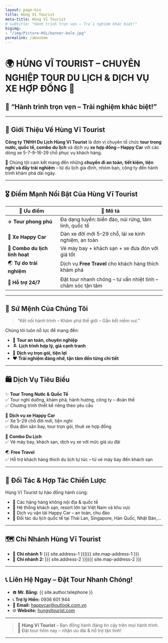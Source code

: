 ```yaml
---
layout: page-bio
title: Hùng Vĩ Tourist
meta-title: Hùng Vĩ Tourist
# subtitle: "Hành trình trọn vẹn – Trải nghiệm khác biệt!"
bigimg:
- "/img/Picture-HSL/banner-bale.jpg"
permalink: /aboutme
---
```

# 🌍 **HÙNG VĨ TOURIST** – CHUYÊN NGHIỆP TOUR DU LỊCH & DỊCH VỤ XE HỢP ĐỒNG 🚐

## 🌟 **“Hành trình trọn vẹn – Trải nghiệm khác biệt!”**

---

## 🏢 **Giới Thiệu Về Hùng Vĩ Tourist**

**Công ty TNHH Du Lịch Hùng Vĩ Tourist** là đơn vị chuyên tổ chức **tour trong nước, quốc tế, combo du lịch** và dịch vụ **xe hợp đồng – Happy Car** với các dòng xe 5-7-9-16-29 chỗ phục vụ khách hàng.  

🎯 Chúng tôi cam kết mang đến những **chuyến đi an toàn, tiết kiệm, tiện nghi và đầy trải nghiệm** – từ du lịch gia đình, nhóm bạn, công ty đến hành trình khám phá dài ngày.

---

## 🎖️ **Điểm Mạnh Nổi Bật Của Hùng Vĩ Tourist**

| 🌈 Ưu điểm | 💬 Mô tả |
|-----------|----------|
| ✈️ **Tour phong phú** | Đa dạng tuyến: biển đảo, núi rừng, tâm linh, quốc tế |
| 🚐 **Xe Happy Car** | Dàn xe đời mới 5–29 chỗ, lái xe kinh nghiệm, an toàn |
| 💼 **Combo du lịch linh hoạt** | Vé máy bay + khách sạn + xe đưa đón với giá tốt |
| 🌏 **Tự do trải nghiệm** | Dịch vụ **Free Travel** cho khách hàng thích khám phá |
| 💯 **Hỗ trợ 24/7** | Đặt tour nhanh chóng – tư vấn nhiệt tình – chăm sóc tận tâm |

---

## 🧭 **Sứ Mệnh Của Chúng Tôi**

> “Kết nối hành trình – Khám phá thế giới – Gắn kết niềm vui.”

Chúng tôi luôn nỗ lực để mang đến:
- 🛫 **Tour an toàn, chuyên nghiệp**  
- 🏝️ **Lịch trình hợp lý, giá cạnh tranh**  
- 💼 **Dịch vụ trọn gói, tiện lợi**  
- ❤️ **Trải nghiệm đáng nhớ, tận tâm đến từng chi tiết**  

---

## 🛍️ **Dịch Vụ Tiêu Biểu**

✨ **Tour Trong Nước & Quốc Tế**  
✅ Tour nghỉ dưỡng, khám phá, hành hương, công ty – đoàn thể  
✅ Chương trình thiết kế riêng theo yêu cầu  

🚐 **Dịch vụ xe Happy Car**  
✅ Xe 5–29 chỗ đời mới, tiện nghi  
✅ Đưa đón sân bay, tour trọn gói, thuê xe hợp đồng  

🎯 **Combo Du Lịch**  
✅ Vé máy bay, khách sạn, dịch vụ xe với mức giá ưu đãi  

🌏 **Free Travel**  
✅ Hỗ trợ khách hàng thích du lịch tự túc – từ vé máy bay đến khách sạn  

---

## 🔗 **Đối Tác & Hợp Tác Chiến Lược**

Hùng Vĩ Tourist tự hào đồng hành cùng:  
- 🛫 Các hãng hàng không nội địa & quốc tế  
- 🏨 Hệ thống khách sạn, resort lớn tại Việt Nam và khu vực  
- 🚐 Dịch vụ vận tải Happy Car – an toàn, chu đáo  
- 🤝 Đối tác du lịch quốc tế tại Thái Lan, Singapore, Hàn Quốc, Nhật Bản,...  

---

## 🗺️ **Chi Nhánh Hùng Vĩ Tourist**

- 📍 **Chi nhánh 1:** [{{ site.address-1 }}]({{ site.map-address-1 }})  
- 📍 **Chi nhánh 2:** [{{ site.address-2 }}]({{ site.map-address-2 }})  

---

## 📞 **Liên Hệ Ngay – Đặt Tour Nhanh Chóng!**

- ☎️ **Mr. Bằng:** {{ site.author.telephone }}  
- 📞 **Trợ lý Hiền:** 0936 601 944  
- 📧 **Email:** happycar@outlook.com.vn  
- 🌐 **Website:** [hungvitourist.com](https://hungvitourist.com)  

---

> 🌟 **Hùng Vĩ Tourist** – Bạn đồng hành đáng tin cậy trên mọi hành trình.  
> 🚐 Đặt tour hôm nay – nhận ưu đãi & hỗ trợ tận tình!  

---
